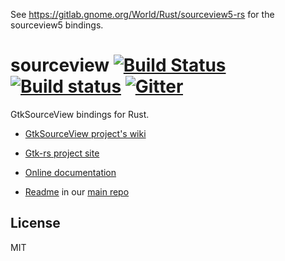 See https://gitlab.gnome.org/World/Rust/sourceview5-rs for the sourceview5 bindings.

# sourceview [![Build Status](https://travis-ci.org/gtk-rs/sourceview.png?branch=master)](https://travis-ci.org/gtk-rs/sourceview) [![Build status](https://ci.appveyor.com/api/projects/status/d2ibj4soirbbjbdt?svg=true)](https://ci.appveyor.com/project/GuillaumeGomez/sourceview) [![Gitter](https://badges.gitter.im/Join%20Chat.svg)](https://gitter.im/gtk-rs/gtk)

GtkSourceView bindings for Rust.

- [GtkSourceView project's wiki](https://wiki.gnome.org/Projects/GtkSourceView)

- [Gtk-rs project site](https://gtk-rs.org/)

- [Online documentation](https://gtk-rs.org/docs-src/)

- [Readme](https://github.com/gtk-rs/gtk/blob/master/README.md) in our
  [main repo](https://github.com/gtk-rs/gtk)

## License

MIT
